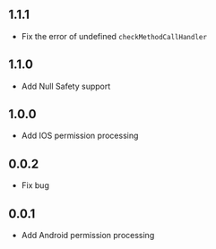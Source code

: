 ## 1.1.1
* Fix the error of undefined `checkMethodCallHandler`

## 1.1.0
* Add Null Safety support

## 1.0.0
* Add IOS permission processing

## 0.0.2
* Fix bug

## 0.0.1
* Add Android permission processing
